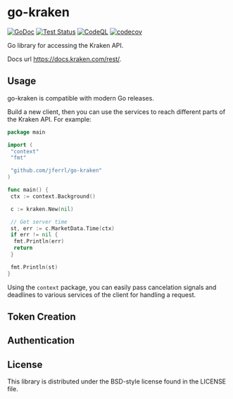 # go-kraken

[![GoDoc](https://img.shields.io/static/v1?label=godoc&message=reference&color=blue)](https://pkg.go.dev/github.com/jferrl/go-kraken)
[![Test Status](https://github.com/jferrl/go-kraken/workflows/tests/badge.svg)](https://github.com/jferrl/go-kraken/actions?query=workflow%3Atests)
[![CodeQL](https://github.com/jferrl/go-kraken/workflows/CodeQL/badge.svg)](https://github.com/jferrl/go-kraken/actions?query=workflow%3ACodeQL)
[![codecov](https://codecov.io/gh/jferrl/go-kraken/branch/main/graph/badge.svg?token=68I4BZF235)](https://codecov.io/gh/jferrl/go-kraken)

Go library for accessing the Kraken API.

Docs url <https://docs.kraken.com/rest/>.

## Usage

go-kraken is compatible with modern Go releases.

Build a new client, then you can use the services to reach different parts of the Kraken API. For example:

```go
package main

import (
 "context"
 "fmt"

 "github.com/jferrl/go-kraken"
)

func main() {
 ctx := context.Background()

 c := kraken.New(nil)

 // Get server time
 st, err := c.MarketData.Time(ctx)
 if err != nil {
  fmt.Println(err)
  return
 }

 fmt.Println(st)
}
```

Using the `context` package, you can easily pass cancelation signals and
deadlines to various services of the client for handling a request.

## Token Creation

## Authentication

## License

This library is distributed under the BSD-style license found in the LICENSE file.
